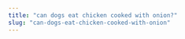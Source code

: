 ```yaml
---
title: "can dogs eat chicken cooked with onion?"
slug: "can-dogs-eat-chicken-cooked-with-onion"
---
```


